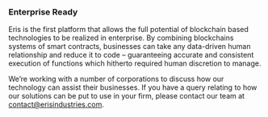 ### Enterprise Ready

Eris is the first platform that allows the full potential of blockchain based technologies to be realized in enterprise. By combining blockchains systems of smart contracts, businesses can take any data-driven human relationship and reduce it to code – guaranteeing accurate and consistent execution of functions which hitherto required human discretion to manage.

We’re working with a number of corporations to discuss how our technology can assist their businesses. If you have a query relating to how our solutions can be put to use in your firm, please contact our team at [contact@erisindustries.com](mailto:contact@erisindustries.com).